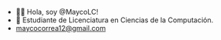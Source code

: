 - 👋🏻 Hola, soy @MaycoLC! 
- 📒 Estudiante de Licenciatura en Ciencias de la Computación.
- maycocorrea12@gmail.com


